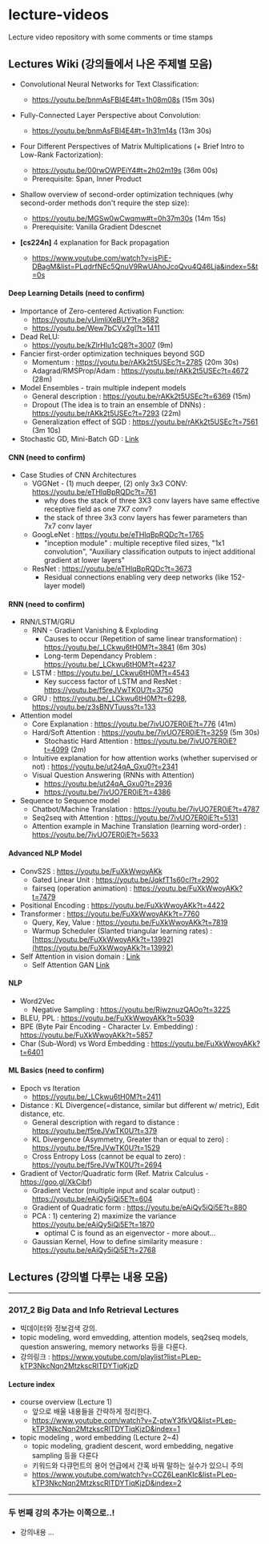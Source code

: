 # lecture-videos
Lecture video repository with some comments or time stamps

## Lectures Wiki (강의들에서 나온 주제별 모음)

* Convolutional Neural Networks for Text Classification:
    - https://youtu.be/bnmAsFBl4E4#t=1h08m08s (15m 30s)

* Fully-Connected Layer Perspective about Convolution:
    - https://youtu.be/bnmAsFBl4E4#t=1h31m14s (13m 30s)

* Four Different Perspectives of Matrix Multiplications (+ Brief Intro to Low-Rank Factorization):
    - https://youtu.be/00rwOWPEiY4#t=2h02m19s (36m 00s)
    - Prerequisite: Span, Inner Product

* Shallow overview of second-order optimization techniques (why second-order methods don't require the step size):
    - https://youtu.be/MGSw0wCwqmw#t=0h37m30s (14m 15s)
    - Prerequisite: Vanilla Gradient Ddescnet

* **[cs224n]** 4 explanation for Back propagation
	- https://www.youtube.com/watch?v=isPiE-DBagM&list=PLqdrfNEc5QnuV9RwUAhoJcoQvu4Q46Lja&index=5&t=0s

#### Deep Learning Details (need to confirm)
* Importance of Zero-centered Activation Function:
    - https://youtu.be/vUimliXeBUY?t=3682
    - https://youtu.be/Wew7bCVx2gI?t=1411
* Dead ReLU:
    - https://youtu.be/kZlrHIu1cQ8?t=3007 (9m)
* Fancier first-order optimization techniques beyond SGD
    - Momentum : https://youtu.be/rAKk2t5USEc?t=2785 (20m 30s)
    - Adagrad/RMSProp/Adam : https://youtu.be/rAKk2t5USEc?t=4672 (28m)
* Model Ensembles - train multiple indepent models
    - General description : https://youtu.be/rAKk2t5USEc?t=6369 (15m)
    - Dropout (The idea is to train an ensemble of DNNs) : https://youtu.be/rAKk2t5USEc?t=7293 (22m)
    - Generalization effect of SGD : https://youtu.be/rAKk2t5USEc?t=7561 (3m 10s)
* Stochastic GD, Mini-Batch GD : [Link](https://youtu.be/hJK4MENXyAU?t=7)

#### CNN (need to confirm)
* Case Studies of CNN Architectures
    - VGGNet - (1) much deeper, (2) only 3x3 CONV: https://youtu.be/eTHlqBpRQDc?t=761
        + why does the stack of three 3X3 conv layers have same effective receptive field as one 7X7 conv?
        + the stack of three 3x3 conv layers has fewer parameters than 7x7 conv layer
    - GoogLeNet : https://youtu.be/eTHlqBpRQDc?t=1765
        + "inception module" : multiple receptive filed sizes, "1x1 convolution", "Auxiliary classification outputs to inject additional gradient at lower layers"
    - ResNet : https://youtu.be/eTHlqBpRQDc?t=3673
        + Residual connections enabling very deep networks (like 152-layer model)    

#### RNN (need to confirm)
* RNN/LSTM/GRU
    - RNN - Gradient Vanishing & Exploding
       + Causes to occur (Repetition of same linear transformation) : https://youtu.be/_LCkwu6tH0M?t=3841 (6m 30s)
       + Long-term Dependancy Problem : https://youtu.be/_LCkwu6tH0M?t=4237
    - LSTM : https://youtu.be/_LCkwu6tH0M?t=4543
       + Key success factor of LSTM and ResNet : https://youtu.be/f5reJVwTK0U?t=3750
    - GRU : https://youtu.be/_LCkwu6tH0M?t=6298, https://youtu.be/z3sBNVTuuss?t=133
* Attention model
    - Core Explanation : https://youtu.be/7ivUO7ER0iE?t=776 (41m)
    - Hard/Soft Attention : https://youtu.be/7ivUO7ER0iE?t=3259 (5m 30s)
       + Stochastic Hard Attention : https://youtu.be/7ivUO7ER0iE?t=4099 (2m)
    - Intuitive explanation for how attention works (whether supervised or not) : https://youtu.be/ut24qA_Gxu0?t=2341
    - Visual Question Answering (RNNs with Attention)
       + https://youtu.be/ut24qA_Gxu0?t=2936
       + https://youtu.be/7ivUO7ER0iE?t=4386
* Sequence to Sequence model
    - Chatbot/Machine Translation : https://youtu.be/7ivUO7ER0iE?t=4787
    - Seq2seq with Attention : https://youtu.be/7ivUO7ER0iE?t=5131
    - Attention example in Machine Translation (learning word-order) : https://youtu.be/7ivUO7ER0iE?t=5633

#### Advanced NLP Model
* ConvS2S : https://youtu.be/FuXkWwoyAKk
    - Gated Linear Unit : https://youtu.be/JqkfT1s60cI?t=2902
    - fairseq (operation animation) : https://youtu.be/FuXkWwoyAKk?t=7479
* Positional Encoding : https://youtu.be/FuXkWwoyAKk?t=4422
* Transformer : https://youtu.be/FuXkWwoyAKk?t=7760
    - Query, Key, Value : https://youtu.be/FuXkWwoyAKk?t=7819
    - Warmup Scheduler (Slanted triangular learning rates) : [https://youtu.be/FuXkWwoyAKk?t=13992](https://youtu.be/FuXkWwoyAKk?t=13992)    
* Self Attention in vision domain : [Link](https://youtu.be/FuXkWwoyAKk?t=13261)
    - Self Attention GAN [Link](https://youtu.be/FuXkWwoyAKk?t=13653)

#### NLP
* Word2Vec
    - Negative Sampling : https://youtu.be/RjwznuzQAOo?t=3225
* BLEU, PPL : https://youtu.be/FuXkWwoyAKk?t=5039
* BPE (Byte Pair Encoding - Character Lv. Embedding) : https://youtu.be/FuXkWwoyAKk?t=5857
* Char (Sub-Word) vs Word Embedding : https://youtu.be/FuXkWwoyAKk?t=6401

#### ML Basics (need to confirm)
* Epoch vs Iteration
    - https://youtu.be/_LCkwu6tH0M?t=2411
* Distance : KL Divergence(=distance, similar but different w/ metric), Edit distance, etc.
    - General description with regard to distance : https://youtu.be/f5reJVwTK0U?t=379
    - KL Divergence (Asymmetry, Greater than or equal to zero) : https://youtu.be/f5reJVwTK0U?t=1529
    - Cross Entropy Loss (cannot be equal to zero) : https://youtu.be/f5reJVwTK0U?t=2694
* Gradient of Vector/Quadratic form (Ref. Matrix Calculus - https://goo.gl/XkCibf)
    - Gradient Vector (multiple input and scalar output) : https://youtu.be/eAiQy5iQi5E?t=604
    - Gradient of Quadratic form : https://youtu.be/eAiQy5iQi5E?t=880
    - PCA : 1) centering 2) maximize the variance  https://youtu.be/eAiQy5iQi5E?t=1870
        + optimal C is found as an eigenvector - more about...
    - Gaussian Kernel, How to define similarity measure : https://youtu.be/eAiQy5iQi5E?t=2768
    
## Lectures (강의별 다루는 내용 모음)
--- 
### 2017_2 Big Data and Info Retrieval Lectures
* 빅데이터와 정보검색 강의.
* topic modeling, word emvedding, attention models, seq2seq models, question answering, memory networks 등을 다룬다.
* 강의링크 : https://www.youtube.com/playlist?list=PLep-kTP3NkcNqn2MtzkscRlTDYTiqKjzD


#### Lecture index
* course overview (Lecture 1)
    - 앞으로 배울 내용들을 간략하게 정리한다.
    - https://www.youtube.com/watch?v=Z-ptwY3fkVQ&list=PLep-kTP3NkcNqn2MtzkscRlTDYTiqKjzD&index=1
* topic modeling , word embedding (Lecture 2~4)
    - topic modeling, gradient descent, word embedding, negative sampling 등을 다룬다
    - 키워드와 다큐먼트의 용어 언급에서 간혹 바꿔 말하는 실수가 있으니 주의
    - https://www.youtube.com/watch?v=CCZ6LeanKIc&list=PLep-kTP3NkcNqn2MtzkscRlTDYTiqKjzD&index=2

---

### 두 번째 강의 추가는 이쪽으로..!
* 강의내용 ...
